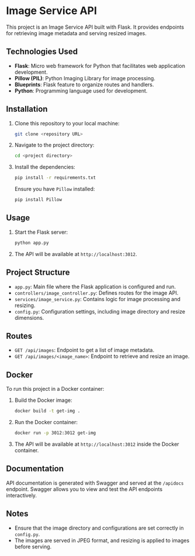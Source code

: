 # Image Service API

This project is an Image Service API built with Flask. It provides endpoints for retrieving image metadata and serving resized images.

## Technologies Used

- **Flask**: Micro web framework for Python that facilitates web application development.
- **Pillow (PIL)**: Python Imaging Library for image processing.
- **Blueprints**: Flask feature to organize routes and handlers.
- **Python**: Programming language used for development.

## Installation

1. Clone this repository to your local machine:
    ```bash
    git clone <repository URL>
    ```

2. Navigate to the project directory:
    ```bash
    cd <project directory>
    ```

3. Install the dependencies:
    ```bash
    pip install -r requirements.txt
    ```

   Ensure you have `Pillow` installed:
    ```bash
    pip install Pillow
    ```

## Usage

1. Start the Flask server:
    ```bash
    python app.py
    ```

2. The API will be available at `http://localhost:3012`.

## Project Structure

- `app.py`: Main file where the Flask application is configured and run.
- `controllers/image_controller.py`: Defines routes for the image API.
- `services/image_service.py`: Contains logic for image processing and resizing.
- `config.py`: Configuration settings, including image directory and resize dimensions.

## Routes

- `GET /api/images`: Endpoint to get a list of image metadata.
- `GET /api/images/<image_name>`: Endpoint to retrieve and resize an image.

## Docker

To run this project in a Docker container:

1. Build the Docker image:
    ```bash
    docker build -t get-img .
    ```

2. Run the Docker container:
    ```bash
    docker run -p 3012:3012 get-img
    ```

3. The API will be available at `http://localhost:3012` inside the Docker container.

## Documentation

API documentation is generated with Swagger and served at the `/apidocs` endpoint. Swagger allows you to view and test the API endpoints interactively.

## Notes

- Ensure that the image directory and configurations are set correctly in `config.py`.
- The images are served in JPEG format, and resizing is applied to images before serving.
